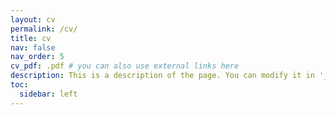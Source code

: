 ```yaml
---
layout: cv
permalink: /cv/
title: cv
nav: false
nav_order: 5
cv_pdf: .pdf # you can also use external links here
description: This is a description of the page. You can modify it in '_pages/cv.md'. You can also change or remove the top pdf download button.
toc:
  sidebar: left
---
```


